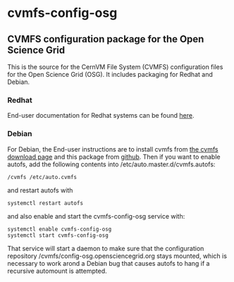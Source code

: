 # cvmfs-config-osg

## CVMFS configuration package for the Open Science Grid

This is the source for the CernVM File System (CVMFS) configuration
files for the Open Science Grid (OSG).  It includes packaging for
Redhat and Debian.

### Redhat

End-user documentation for Redhat systems can be found
[here](https://twiki.grid.iu.edu/bin/view/Documentation/Release3/InstallCvmfs).

### Debian

For Debian, the End-user instructions are to install cvmfs from
[the cvmfs download page](https://cernvm.cern.ch/portal/filesystem/downloads)
and this package from
[github](https://github.com/opensciencegrid/cvmfs-config-osg/releases).
Then if you want to enable autofs, add the following contents
into /etc/auto.master.d/cvmfs.autofs:
```
/cvmfs /etc/auto.cvmfs
```
and restart autofs with
```
systemctl restart autofs
```
and also enable and start the cvmfs-config-osg service with:
```
systemctl enable cvmfs-config-osg
systemctl start cvmfs-config-osg
```
That service will start a daemon to make sure that the configuration
repository /cvmfs/config-osg.opensciencegrid.org stays mounted,
which is necessary to work arond a Debian bug that causes autofs to
hang if a recursive automount is attempted.
